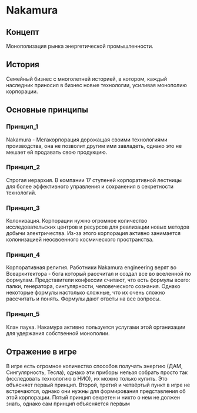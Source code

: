 # Nakamura

## Концепт
Монополизация рынка энергетической промышленности.
## История
Семейный бизнес с многолетней историей, в котором, каждый наследник приносил в бизнес новые технологии, усиливая монополию корпорации. 

## Основные принципы

### Принцип_1
Nakamura - Мегакорпорация дорожащая своими технологиями производства, она не позволит другим ими завладеть, однако это не мешает ей продавать свою продукцию.
### Принцип_2
Строгая иерархия. В компании 17 ступеней корпоративной лестницы для более эффективного управления и сохранения в секретности технологий.
### Принцип_3 
Колонизация. Корпорации нужно огромное количество исследовательских центров и ресурсов для реализации новых методов добычи электричества. Из-за этого корпорация активно занимается колонизацией неосвоенного космического пространства.
### Принцип_4
Корпоративная религия. Работники Nakamura engineering верят во Всеархитектора - бога который рассчитал и создал все во вселенной по формулам. Представители конфессии считают, что есть формулы всего: палки, генератора, сингулярности, человеческого сознания. Однако некоторые формулы настолько сложные, что их очень сложно рассчитать и понять. Формулы дают ответы на все вопросы.
### Принцип_5
Клан паука. Накамура активно пользуется услугами этой организации для удержания собственной монополии.
## Отражение в игре
В игре есть огромное количество способов получать энергию (ДАМ, Сингулярность, Тесла), однако эти приборы нельзя собрать просто так (исследовать технологию в НИО), их можно только купить. Это объясняет первый принцип.
Второй, третий и четвёртый пункт в игре не встречаются, однако они нужны для формирования представления об этой корпорации.
Пятый принцип секретен и никто о нем не должен знать, однако сам принцип объясняется первым

